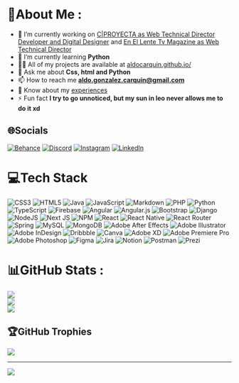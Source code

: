 # 💫About Me :
- 🔭 I’m currently working on [C|PROYECTA as Web Technical Director Developer and Digital Designer](https://www.cproyecta.cl/) and [En El Lente Tv Magazine as Web Technical Director](https://enellentetvmagazine.com/) 
- 🌱 I’m currently learning **Python** 
- 👨‍💻 All of my projects are available at [aldocarquin.github.io/](https://aldocarquin.github.io/)
- 💬 Ask me about **Css, html and Python** 
- 📫 How to reach me **aldo.gonzalez.carquin@gmail.com** 
- 📄 Know about my [experiences](https://aldocarquin.github.io/curriculum.html)
- ⚡ Fun fact **I try to go unnoticed, but my sun in leo never allows me to do it xd**

## 🌐Socials
[![Behance](https://img.shields.io/badge/Behance-1769ff?logo=behance&logoColor=white)](https://www.behance.net/AldoCarquin) [![Discord](https://img.shields.io/badge/Discord-%237289DA.svg?logo=discord&logoColor=white)](htttps://discord.gg/osopaoso#6910) [![Instagram](https://img.shields.io/badge/Instagram-%23E4405F.svg?logo=Instagram&logoColor=white)](https://instagram.com/aldocarquin) [![LinkedIn](https://img.shields.io/badge/LinkedIn-%230077B5.svg?logo=linkedin&logoColor=white)](https://linkedin.com/in/aldogonzcarqui/) 

# 💻Tech Stack
![CSS3](https://img.shields.io/badge/css3-%231572B6.svg?style=plastic&logo=css3&logoColor=white) ![HTML5](https://img.shields.io/badge/html5-%23E34F26.svg?style=plastic&logo=html5&logoColor=white) ![Java](https://img.shields.io/badge/java-%23ED8B00.svg?style=plastic&logo=java&logoColor=white) ![JavaScript](https://img.shields.io/badge/javascript-%23323330.svg?style=plastic&logo=javascript&logoColor=%23F7DF1E) ![Markdown](https://img.shields.io/badge/markdown-%23000000.svg?style=plastic&logo=markdown&logoColor=white) ![PHP](https://img.shields.io/badge/php-%23777BB4.svg?style=plastic&logo=php&logoColor=white) ![Python](https://img.shields.io/badge/python-3670A0?style=plastic&logo=python&logoColor=ffdd54) ![TypeScript](https://img.shields.io/badge/typescript-%23007ACC.svg?style=plastic&logo=typescript&logoColor=white) ![Firebase](https://img.shields.io/badge/firebase-%23039BE5.svg?style=plastic&logo=firebase) ![Angular](https://img.shields.io/badge/angular-%23DD0031.svg?style=plastic&logo=angular&logoColor=white) ![Angular.js](https://img.shields.io/badge/angular.js-%23E23237.svg?style=plastic&logo=angularjs&logoColor=white) ![Bootstrap](https://img.shields.io/badge/bootstrap-%23563D7C.svg?style=plastic&logo=bootstrap&logoColor=white) ![Django](https://img.shields.io/badge/django-%23092E20.svg?style=plastic&logo=django&logoColor=white) ![NodeJS](https://img.shields.io/badge/node.js-6DA55F?style=plastic&logo=node.js&logoColor=white) ![Next JS](https://img.shields.io/badge/Next-black?style=plastic&logo=next.js&logoColor=white) ![NPM](https://img.shields.io/badge/NPM-%23000000.svg?style=plastic&logo=npm&logoColor=white) ![React](https://img.shields.io/badge/react-%2320232a.svg?style=plastic&logo=react&logoColor=%2361DAFB) ![React Native](https://img.shields.io/badge/react_native-%2320232a.svg?style=plastic&logo=react&logoColor=%2361DAFB) ![React Router](https://img.shields.io/badge/React_Router-CA4245?style=plastic&logo=react-router&logoColor=white) ![Spring](https://img.shields.io/badge/spring-%236DB33F.svg?style=plastic&logo=spring&logoColor=white) ![MySQL](https://img.shields.io/badge/mysql-%2300f.svg?style=plastic&logo=mysql&logoColor=white) ![MongoDB](https://img.shields.io/badge/MongoDB-%234ea94b.svg?style=plastic&logo=mongodb&logoColor=white) ![Adobe After Effects](https://img.shields.io/badge/Adobe%20After%20Effects-9999FF.svg?style=plastic&logo=Adobe%20After%20Effects&logoColor=white) ![Adobe Illustrator](https://img.shields.io/badge/adobeillustrator-%23FF9A00.svg?style=plastic&logo=adobeillustrator&logoColor=white) ![Adobe InDesign](https://img.shields.io/badge/Adobe%20InDesign-49021F?style=plastic&logo=adobeindesign&logoColor=white) ![Dribbble](https://img.shields.io/badge/Dribbble-EA4C89?style=plastic&logo=dribbble&logoColor=white) ![Canva](https://img.shields.io/badge/Canva-%2300C4CC.svg?style=plastic&logo=Canva&logoColor=white) ![Adobe XD](https://img.shields.io/badge/Adobe%20XD-470137?style=plastic&logo=Adobe%20XD&logoColor=#FF61F6) ![Adobe Premiere Pro](https://img.shields.io/badge/Adobe%20Premiere%20Pro-9999FF.svg?style=plastic&logo=Adobe%20Premiere%20Pro&logoColor=white) ![Adobe Photoshop](https://img.shields.io/badge/adobephotoshop-%2331A8FF.svg?style=plastic&logo=adobephotoshop&logoColor=white) 	![Figma](https://img.shields.io/badge/figma-%23F24E1E.svg?style=plastic&logo=figma&logoColor=white) ![Jira](https://img.shields.io/badge/jira-%230A0FFF.svg?style=plastic&logo=jira&logoColor=white) ![Notion](https://img.shields.io/badge/Notion-%23000000.svg?style=plastic&logo=notion&logoColor=white) ![Postman](https://img.shields.io/badge/Postman-FF6C37?style=plastic&logo=postman&logoColor=white) ![Prezi](https://img.shields.io/badge/Prezi-%23000000.svg?style=plastic&logo=Prezi&logoColor=white)
# 📊GitHub Stats :
![](https://github-readme-stats.vercel.app/api?username=aldocarquin&theme=radical&hide_border=true&include_all_commits=true&count_private=false)<br/>
![](https://github-readme-streak-stats.herokuapp.com/?user=aldocarquin&theme=radical&hide_border=true)<br/>
![](https://github-readme-stats.vercel.app/api/top-langs/?username=aldocarquin&theme=radical&hide_border=true&include_all_commits=true&count_private=false&layout=compact)

## 🏆GitHub Trophies
![](https://github-trophies.vercel.app/?username=aldocarquin&theme=nord&no-frame=true&no-bg=false&margin-w=4)

---
[![](https://visitcount.itsvg.in/api?id=aldocarquin&icon=6&color=0)](https://visitcount.itsvg.in)
